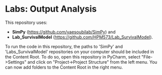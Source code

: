 # Labs: Output Analysis

This repository uses:
- **SimPy** (https://github.com/yaesoubilab/SimPy) and
- **Lab_SurvivalModel** (https://github.com/HPM573/Lab_SurvivalModel).

To run the code in this repository, the paths to 
'SimPy' and 'Labs_SurvivalModel' repositories on your computer should be included 
in the Content Root. 
To do so, open this repository in PyCharm, select "File->Settings" and 
click on "Project->Project Structure" from the left menu. 
You can now add folders to the Content Root in the right menu.
